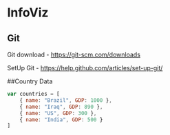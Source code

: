 # InfoViz
## Git
Git download - https://git-scm.com/downloads

SetUp Git - https://help.github.com/articles/set-up-git/

##Country Data
```javascript
var countries = [
    { name: "Brazil", GDP: 1000 },
    { name: "Iraq", GDP: 890 },
    { name: "US", GDP: 300 },
    { name: "India", GDP: 500 }
]
```
